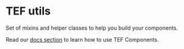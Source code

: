 # TEF utils

Set of mixins and helper classes to help you build your components.

Read our [docs section](https://github.com/tef-components/docs) to learn how to use TEF Components.
